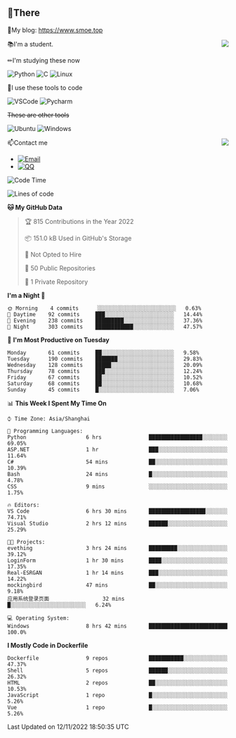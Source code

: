 
## 👏There

📰My blog: https://www.smoe.top

<img align="right" src="https://github-readme-stats.vercel.app/api/top-langs/?username=AkashiCoin"/>


📚I'm a student.

✏I'm studying these now

![Python](https://img.shields.io/badge/-Python-blue?style=flat-square&logo=Python&logoColor=fff)
![C](https://img.shields.io/badge/-C-585858?style=flat-square&logo=C&logoColor=fff)
![Linux](https://img.shields.io/badge/-Linux-black?style=flat-square&logo=Linux&logoColor=fff)

🔨I use these tools to code

![VSCode](https://img.shields.io/badge/-VSCode-blue?style=flat-square&logo=visualstudiocode&logoColor=fff)
![Pycharm](https://img.shields.io/badge/-Pycharm-green?style=flat-square&logo=pycharm&logoColor=fff)

 ~~These are other tools~~

![Ubuntu](https://img.shields.io/badge/-Ubuntu-orange?style=flat-square&logo=Ubuntu&logoColor=fff)
![Windows](https://img.shields.io/badge/-Windows-blue?style=flat-square&logo=Windows&logoColor=fff)

<img align="right" src="https://github-readme-stats.vercel.app/api?username=AkashiCoin" />


📫Contact me

* [![Email](https://img.shields.io/badge/Email-l1040186796@gmail.com-1?style=social&logoColor=fff)](mailto:l1040186796@gmail.com)
* [![QQ](https://img.shields.io/badge/QQ-1040186796-1?style=social&logoColor=fff)](tencent://AddContact/?fromId=45&fromSubId=1&subcmd=all&uin=1040186796&website=www.oicqzone.com)

<!--START_SECTION:waka-->
![Code Time](http://img.shields.io/badge/Code%20Time-325%20hrs%2043%20mins-blue)

![Lines of code](https://img.shields.io/badge/From%20Hello%20World%20I%27ve%20Written-5%20Thousand%20lines%20of%20code-blue)

**🐱 My GitHub Data** 

> 🏆 815 Contributions in the Year 2022
 > 
> 📦 151.0 kB Used in GitHub's Storage 
 > 
> 🚫 Not Opted to Hire
 > 
> 📜 50 Public Repositories 
 > 
> 🔑 1 Private Repository 
 > 
**I'm a Night 🦉** 

```text
🌞 Morning    4 commits      ░░░░░░░░░░░░░░░░░░░░░░░░░   0.63% 
🌆 Daytime    92 commits     ███░░░░░░░░░░░░░░░░░░░░░░   14.44% 
🌃 Evening    238 commits    █████████░░░░░░░░░░░░░░░░   37.36% 
🌙 Night      303 commits    ████████████░░░░░░░░░░░░░   47.57%

```
📅 **I'm Most Productive on Tuesday** 

```text
Monday       61 commits     ██░░░░░░░░░░░░░░░░░░░░░░░   9.58% 
Tuesday      190 commits    ███████░░░░░░░░░░░░░░░░░░   29.83% 
Wednesday    128 commits    █████░░░░░░░░░░░░░░░░░░░░   20.09% 
Thursday     78 commits     ███░░░░░░░░░░░░░░░░░░░░░░   12.24% 
Friday       67 commits     ██░░░░░░░░░░░░░░░░░░░░░░░   10.52% 
Saturday     68 commits     ██░░░░░░░░░░░░░░░░░░░░░░░   10.68% 
Sunday       45 commits     █░░░░░░░░░░░░░░░░░░░░░░░░   7.06%

```


📊 **This Week I Spent My Time On** 

```text
⌚︎ Time Zone: Asia/Shanghai

💬 Programming Languages: 
Python                   6 hrs               █████████████████░░░░░░░░   69.05% 
ASP.NET                  1 hr                ███░░░░░░░░░░░░░░░░░░░░░░   11.64% 
C#                       54 mins             ██░░░░░░░░░░░░░░░░░░░░░░░   10.39% 
Bash                     24 mins             █░░░░░░░░░░░░░░░░░░░░░░░░   4.78% 
CSS                      9 mins              ░░░░░░░░░░░░░░░░░░░░░░░░░   1.75%

🔥 Editors: 
VS Code                  6 hrs 30 mins       ██████████████████░░░░░░░   74.71% 
Visual Studio            2 hrs 12 mins       ██████░░░░░░░░░░░░░░░░░░░   25.29%

🐱‍💻 Projects: 
evething                 3 hrs 24 mins       █████████░░░░░░░░░░░░░░░░   39.12% 
LoginForm                1 hr 30 mins        ████░░░░░░░░░░░░░░░░░░░░░   17.35% 
Real-ESRGAN              1 hr 14 mins        ███░░░░░░░░░░░░░░░░░░░░░░   14.22% 
mockingbird              47 mins             ██░░░░░░░░░░░░░░░░░░░░░░░   9.18% 
应用系统登录页面                 32 mins             █░░░░░░░░░░░░░░░░░░░░░░░░   6.24%

💻 Operating System: 
Windows                  8 hrs 42 mins       █████████████████████████   100.0%

```

**I Mostly Code in Dockerfile** 

```text
Dockerfile               9 repos             ███████████░░░░░░░░░░░░░░   47.37% 
Shell                    5 repos             ██████░░░░░░░░░░░░░░░░░░░   26.32% 
HTML                     2 repos             ██░░░░░░░░░░░░░░░░░░░░░░░   10.53% 
JavaScript               1 repo              █░░░░░░░░░░░░░░░░░░░░░░░░   5.26% 
Vue                      1 repo              █░░░░░░░░░░░░░░░░░░░░░░░░   5.26%

```



 Last Updated on 12/11/2022 18:50:35 UTC
<!--END_SECTION:waka-->
